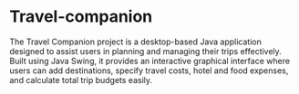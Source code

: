 # Travel-companion
The Travel Companion project is a desktop-based Java application designed to assist users in planning and managing their trips effectively. Built using Java Swing, it provides an interactive graphical interface where users can add destinations, specify travel costs, hotel and food expenses, and calculate total trip budgets easily. 
